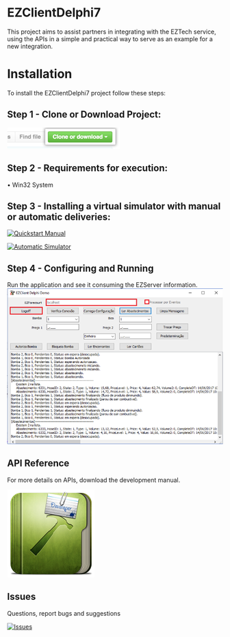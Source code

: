 # EZClientDelphi7 #

This project aims to assist partners in integrating with the EZTech service, using the APIs in a simple and practical way to serve as an example for a new integration.

# Installation #

To install the EZClientDelphi7 project follow these steps:

## Step 1 - Clone or Download Project:
[![CloneProject](https://github.com/EZTechBrasil/EZClientCpp/blob/Eric/Pictures/clone-repo-clone-url-button.png)](https://help.github.com/articles/cloning-a-repository/)

## Step 2 - Requirements for execution:

• Win32 System

## Step 3 - Installing a virtual simulator with manual or automatic deliveries:

[![Quickstart Manual](https://github.com/EZTechBrasil/EZClientCpp/blob/Eric/Pictures/1.btn-quickstart-manual.png)](https://github.com/EZTechBrasil/Integracao/raw/master/downloads/INTEGRATION_KIT_QUICKSTART_MANUAL.pdf)

[![Automatic Simulator](https://github.com/EZTechBrasil/EZClientCpp/blob/Eric/Pictures/1.btn-automatic-simulator.png)](https://github.com/EZTechBrasil/Integracao/raw/master/downloads/AUTOMATIC_SIMULATOR.pdf)

## Step 4 - Configuring and Running

Run the application and see it consuming the EZServer information.
[![EZClientDelphi7](https://github.com/EZTechBrasil/EZClientDelphi7/blob/Eric/EZClientDelphi7.png)](https://github.com/EZTechBrasil/EZClientDelphi7/blob/Eric/EZClientDelphi7.png)

## API Reference

For more details on APIs, download the development manual.

[![Quickstart Manual](https://github.com/EZTechBrasil/EZClientCpp/blob/Eric/Pictures/Developer.png)](http://www.execweb.com.br/eztech/EZAdmin/downloads/ManualDesenvolvimento.pdf)

## Issues

Questions, report bugs and suggestions

[![Issues](https://github.com/EZTechBrasil/EZClientCpp/blob/Eric/Pictures/issues2.png)](https://github.com/EZTechBrasil/EZClientDelphi7/issues)
